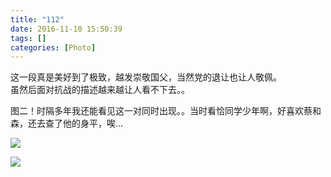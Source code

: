 ```yaml
---
title: "112"
date: 2016-11-10 15:50:39
tags: []
categories: [Photo]
---
```


<p>这一段真是美好到了极致，越发崇敬国父，当然党的退让也让人敬佩。<br />虽然后面对抗战的描述越来越让人看不下去。。&nbsp;</p> 
<p>图二！时隔多年我还能看见这一对同时出现。。当时看恰同学少年啊，好喜欢蔡和森，还去查了他的身平，唉...</p>

![](https://imglf0.nosdn.127.net/img/a0Q0UWZOckZvaXVqN3Rpc215VGladENaMHZpVFdxN1VSc2d5bkkrNEt2eHgxbS91dzFDZXZnPT0.jpg)

![](https://imglf.nosdn.127.net/img/a0Q0UWZOckZvaXVqN3Rpc215VGladjNZTC84b2NDbFljTkp1Y3FLL2lVN2l1MEp1Q3JNNVV3PT0.jpg)